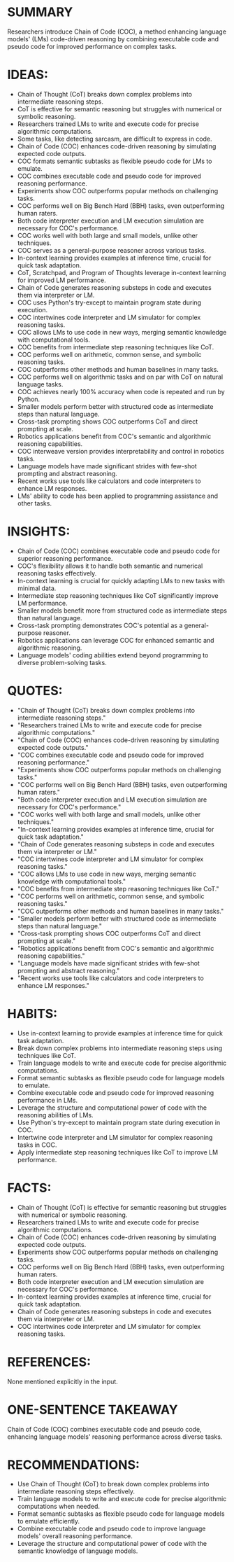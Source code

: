# SUMMARY
Researchers introduce Chain of Code (COC), a method enhancing language models' (LMs) code-driven reasoning by combining executable code and pseudo code for improved performance on complex tasks.

# IDEAS:
- Chain of Thought (CoT) breaks down complex problems into intermediate reasoning steps.
- CoT is effective for semantic reasoning but struggles with numerical or symbolic reasoning.
- Researchers trained LMs to write and execute code for precise algorithmic computations.
- Some tasks, like detecting sarcasm, are difficult to express in code.
- Chain of Code (COC) enhances code-driven reasoning by simulating expected code outputs.
- COC formats semantic subtasks as flexible pseudo code for LMs to emulate.
- COC combines executable code and pseudo code for improved reasoning performance.
- Experiments show COC outperforms popular methods on challenging tasks.
- COC performs well on Big Bench Hard (BBH) tasks, even outperforming human raters.
- Both code interpreter execution and LM execution simulation are necessary for COC's performance.
- COC works well with both large and small models, unlike other techniques.
- COC serves as a general-purpose reasoner across various tasks.
- In-context learning provides examples at inference time, crucial for quick task adaptation.
- CoT, Scratchpad, and Program of Thoughts leverage in-context learning for improved LM performance.
- Chain of Code generates reasoning substeps in code and executes them via interpreter or LM.
- COC uses Python's try-except to maintain program state during execution.
- COC intertwines code interpreter and LM simulator for complex reasoning tasks.
- COC allows LMs to use code in new ways, merging semantic knowledge with computational tools.
- COC benefits from intermediate step reasoning techniques like CoT.
- COC performs well on arithmetic, common sense, and symbolic reasoning tasks.
- COC outperforms other methods and human baselines in many tasks.
- COC performs well on algorithmic tasks and on par with CoT on natural language tasks.
- COC achieves nearly 100% accuracy when code is repeated and run by Python.
- Smaller models perform better with structured code as intermediate steps than natural language.
- Cross-task prompting shows COC outperforms CoT and direct prompting at scale.
- Robotics applications benefit from COC's semantic and algorithmic reasoning capabilities.
- COC interweave version provides interpretability and control in robotics tasks.
- Language models have made significant strides with few-shot prompting and abstract reasoning.
- Recent works use tools like calculators and code interpreters to enhance LM responses.
- LMs' ability to code has been applied to programming assistance and other tasks.

# INSIGHTS:
- Chain of Code (COC) combines executable code and pseudo code for superior reasoning performance.
- COC's flexibility allows it to handle both semantic and numerical reasoning tasks effectively.
- In-context learning is crucial for quickly adapting LMs to new tasks with minimal data.
- Intermediate step reasoning techniques like CoT significantly improve LM performance.
- Smaller models benefit more from structured code as intermediate steps than natural language.
- Cross-task prompting demonstrates COC's potential as a general-purpose reasoner.
- Robotics applications can leverage COC for enhanced semantic and algorithmic reasoning.
- Language models' coding abilities extend beyond programming to diverse problem-solving tasks.

# QUOTES:
- "Chain of Thought (CoT) breaks down complex problems into intermediate reasoning steps."
- "Researchers trained LMs to write and execute code for precise algorithmic computations."
- "Chain of Code (COC) enhances code-driven reasoning by simulating expected code outputs."
- "COC combines executable code and pseudo code for improved reasoning performance."
- "Experiments show COC outperforms popular methods on challenging tasks."
- "COC performs well on Big Bench Hard (BBH) tasks, even outperforming human raters."
- "Both code interpreter execution and LM execution simulation are necessary for COC's performance."
- "COC works well with both large and small models, unlike other techniques."
- "In-context learning provides examples at inference time, crucial for quick task adaptation."
- "Chain of Code generates reasoning substeps in code and executes them via interpreter or LM."
- "COC intertwines code interpreter and LM simulator for complex reasoning tasks."
- "COC allows LMs to use code in new ways, merging semantic knowledge with computational tools."
- "COC benefits from intermediate step reasoning techniques like CoT."
- "COC performs well on arithmetic, common sense, and symbolic reasoning tasks."
- "COC outperforms other methods and human baselines in many tasks."
- "Smaller models perform better with structured code as intermediate steps than natural language."
- "Cross-task prompting shows COC outperforms CoT and direct prompting at scale."
- "Robotics applications benefit from COC's semantic and algorithmic reasoning capabilities."
- "Language models have made significant strides with few-shot prompting and abstract reasoning."
- "Recent works use tools like calculators and code interpreters to enhance LM responses."

# HABITS:
- Use in-context learning to provide examples at inference time for quick task adaptation.
- Break down complex problems into intermediate reasoning steps using techniques like CoT.
- Train language models to write and execute code for precise algorithmic computations.
- Format semantic subtasks as flexible pseudo code for language models to emulate.
- Combine executable code and pseudo code for improved reasoning performance in LMs.
- Leverage the structure and computational power of code with the reasoning abilities of LMs.
- Use Python's try-except to maintain program state during execution in COC.
- Intertwine code interpreter and LM simulator for complex reasoning tasks in COC.
- Apply intermediate step reasoning techniques like CoT to improve LM performance.

# FACTS:
- Chain of Thought (CoT) is effective for semantic reasoning but struggles with numerical or symbolic reasoning.
- Researchers trained LMs to write and execute code for precise algorithmic computations.
- Chain of Code (COC) enhances code-driven reasoning by simulating expected code outputs.
- Experiments show COC outperforms popular methods on challenging tasks.
- COC performs well on Big Bench Hard (BBH) tasks, even outperforming human raters.
- Both code interpreter execution and LM execution simulation are necessary for COC's performance.
- In-context learning provides examples at inference time, crucial for quick task adaptation.
- Chain of Code generates reasoning substeps in code and executes them via interpreter or LM.
- COC intertwines code interpreter and LM simulator for complex reasoning tasks.

# REFERENCES:
None mentioned explicitly in the input.

# ONE-SENTENCE TAKEAWAY
Chain of Code (COC) combines executable code and pseudo code, enhancing language models' reasoning performance across diverse tasks.

# RECOMMENDATIONS:
- Use Chain of Thought (CoT) to break down complex problems into intermediate reasoning steps effectively.
- Train language models to write and execute code for precise algorithmic computations when needed.
- Format semantic subtasks as flexible pseudo code for language models to emulate efficiently.
- Combine executable code and pseudo code to improve language models' overall reasoning performance.
- Leverage the structure and computational power of code with the semantic knowledge of language models.